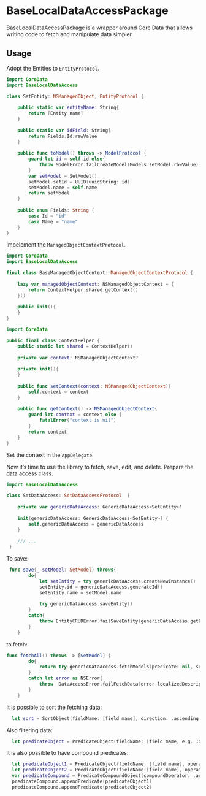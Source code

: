 # BaseLocalDataAccessPackage

BaseLocalDataAccessPackage is a wrapper around Core Data that allows writing code to fetch and manipulate data simpler.

## Usage

Adopt the Entities to `EntityProtocol`. 

```swift
import CoreData
import BaseLocalDataAccess

class SetEntity: NSManagedObject, EntityProtocol {
    
    public static var entityName: String{
        return [Entity name]
    }
    
    public static var idField: String{
        return Fields.Id.rawValue
    }
    
    public func toModel() throws -> ModelProtocol {
        guard let id = self.id else{
            throw ModelError.failCreateModel(Models.setModel.rawValue)
        }
        var setModel = SetModel()
        setModel.setId = UUID(uuidString: id)
        setModel.name = self.name
        return setModel
    }
    
    public enum Fields: String {
        case Id = "id"
        case Name = "name"
    }
}
```

Impelement the `ManagedObjectContextProtocol`.

```swift
import CoreData
import BaseLocalDataAccess

final class BaseManagedObjectContext: ManagedObjectContextProtocol {
   
    lazy var managedObjectContext: NSManagedObjectContext = {
        return ContextHelper.shared.getContext()
    }()
    
    public init(){
    }
}
```
```swift
import CoreData

public final class ContextHelper {
    public static let shared = ContextHelper()
    
    private var context: NSManagedObjectContext?
    
    private init(){
    }
    
    public func setContext(context: NSManagedObjectContext){
        self.context = context
    }
    
    public func getContext() -> NSManagedObjectContext{
        guard let context = context else {
            fatalError("context is nil")
        }
        return context
    }
}
```

Set the context in the `AppDelegate`.

Now it’s time to use the library to fetch, save, edit, and delete.
Prepare the data access class.

```swift 
import BaseLocalDataAccess

class SetDataAccess: SetDataAccessProtocol  {
    
    private var genericDataAccess: GenericDataAccess<SetEntity>!
    
    init(genericDataAccess: GenericDataAccess<SetEntity>) {
        self.genericDataAccess = genericDataAccess
    }
    
    /// ...
 }
```

To save:

```swift
 func save(_ setModel: SetModel) throws{
        do{
            let setEntity = try genericDataAccess.createNewInstance()
            setEntity.id = genericDataAccess.generateId()
            setEntity.name = setModel.name
            
            try genericDataAccess.saveEntity()
        }
        catch{
            throw EntityCRUDError.failSaveEntity(genericDataAccess.getEntityName())
        }
    }
```

to fetch:

```swift
func fetchAll() throws -> [SetModel] {
        do{
            return try genericDataAccess.fetchModels(predicate: nil, sort: nil)
        }
        catch let error as NSError{
            throw  DataAccessError.failFetchData(error.localizedDescription)
        }
    }
```
It is possible to sort the fetching data:

```swift
  let sort = SortObject(fieldName: [field mame], direction: .ascending )
```

Also filtering data:

```swift
  let predicateObject = PredicateObject(fieldName: [field mame, e.g. Id], operatorName: .equal, value: [value])
```

It is also possible to have compound predicates:

```swift
  let predicateObject1 = PredicateObject(fieldName: [field mame], operatorName: .equal, value: [value])
  let predicateObject2 = PredicateObject(fieldName:[field mame], operatorName: .equal, value: [value])
  var predicateCompound = PredicateCompoundObject(compoundOperator: .and)
  predicateCompound.appendPredicate(predicateObject1)
  predicateCompound.appendPredicate(predicateObject2)
```
